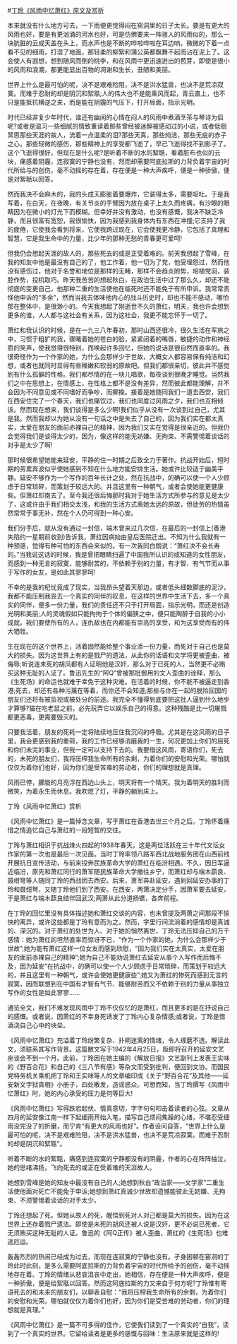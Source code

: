 #[丁玲《风雨中忆萧红》原文及赏析](https://www.vrrw.net/wx/8966.html)

本来就没有什么地方可去，一下雨便更觉得闷在窑洞里的日子太长。要是有更大的风雨也好，要是有更汹涌的河水也好，可是仿佛要来一阵骇人的风雨似的，那么一块肮脏的云成天盖在头上，而水声也是不断的哗啦哗啦在耳边响，微微的下着一点看不见的细雨，打湿了地面，那轻柔的柳絮和蒲公英都飘舞不起而沾在泥上了。这会使人有遐想，想到随风而倒的桃李，和在风雨中更迅速迸出的苞芽，即使是很小的风雨和浪潮，都更能显出百物的凋谢和生长，丑陋和美丽。

世界上什么是最可怕的呢，决不是艰难险阻，决不是洪水猛兽，也决不是荒凉寂寞。而难于忍耐的却是阴沉和絮聒;人的伟大也不是能乘风而起，青云直上，也不只是能抵抗横逆之来，而是能在阴霾的气压下，打开局面，指示光明。

时代已经非复少年时代，谁还有幽闲的心情在闷人的风雨中煮酒烹茶与琴诗为侣呢?或者是温习一些细腻的情致重读着那些曾经被迷醉被感动过的小说，或者低徊冥思那些天涯的故人，流着一点温柔的泪?那些天真，那些纯洁，那些无疵的赤子之心，那些轻微的感伤，那些精神上的享受都飞逝了，早已飞逝得找不到影子了。这个飞逝得很好，但现在是什么呢?是听着不断的水的絮聒，看着脏布也似的云块，痛感着阴霾，连寂寞的宁静也没有，然而却需要阿底拉斯的力背负着宇宙的时代所给与的创伤，毫不动摇的存在着，存在便是一种大声疾呼，便是一种骄傲，便是对絮聒以回答。



然而我决不会麻木的，我的头成天膨胀着要爆炸，它装得太多，需要呕吐。于是我写着，在白天，在夜晚，有关节炎的手臂因为放在桌子上太久而疼痛，有沙眼的眼睛因为在微小的灯光下而模糊。但幸好并没有激动，也没有感慨，我决不缺乏冷静，而且很富有宽恕，我很愉快，因为我感到我身体内有东西在冲撞;它支持了我的疲倦，它使我会看到将来，它使我跨过现在，它会使我更冷静，它包括了真理和智慧，它是我生命中的力量，比少年的那种无愁的青春更可爱呵!

但我仍会想起天涯的故人的，那些死去的或是正受着难的。前天我想起了雪峰，在我的知友中他是最没有自己的了，他工作着，他一切为了党，他受埋怨过，然而他没有感伤过，他对于名誉和地位是那样的无睹，那样不会趋炎附势，培植党羽，装腔作势，投机取巧。昨天我苦苦的想起秋白，在政治生活中过了那么久，却还不能彻底的变更自己，他那种二重的生活使他在临死时还不能免于有所申诉。我常常责怪他申诉的“多余”，然而当我去体味他内心的战斗历史时，却也不能不感动，哪怕那在整体中，是很渺小的。今天我想起了刚逝世不久的萧红，明天，我也许会想到更多的谁，人人都与这社会有关系，因为这社会，我更不能忘怀于一切了。

萧红和我认识的时候，是在一九三八年春初，那时山西还很冷，很久生活在军旅之中，习惯于粗犷的我，骤睹着她的苍白的脸，紧紧闭着的嘴唇，敏捷的动作和神经质的笑声，使我觉得很特别，而唤起许多回忆，但她的说话是很自然而直率的。我很奇怪作为一个作家的她，为什么会那样少于世故，大概女人都容易保有纯洁和幻想，或者也就同时显得有些稚嫩和软弱的原故吧。但我们都很亲切，彼此并不感觉到有什么孤僻的性格。我们都尽情的在一块儿唱歌，每夜谈到很晚才睡觉。当然我们之中在思想上，在情感上，在性格上都不是没有差异，然而彼此都能理解，并不会因为不同意见或不同嗜好而争吵，而揶揄。接着是她随同我们一道去西安，我们在西安住完了一个春天，我们也痛饮过，我们也同度过风雨之夕，我们也互相倾诉。然而现在想来，我们谈得是多么少啊!我们似乎从没有一次谈到过自己，尤其是我。然而我却以为她从没有一句话之中是失去了自己的，因为我们实在都太真实，太爱在朋友的面前赤裸自己的精神，因为我们又实在觉得是很亲近的。但我仍会觉得我们是谈得太少的，因为，像这样的能无妨嫌、无拘束、不需警惕着谈话的对手是太少了啊!

那时候很希望她能来延安，平静的住一时期之后致全力于著作。抗战开始后，短时期的劳累奔波似乎使她感到不知在什么地方能安排生活。她或许比较适于幽美平静。延安不够作为一个写作的百年长计之处，然在抗战中，的确可以使一个人少顾虑于日常琐碎，而策划于较远大的。并且这里有一种朝气，或者会使她能更健康些。但萧红却南去了。至今我还很后悔那时我对于她生活方式所参与的意见是太少了，这或许由于我们相交太浅，和我的生活方式离她太远的原故，但徒劳的热情虽然常常于事无补，然在个人仍可得到一种心安。

我们分手后，就从没有通过一封信，端木曾来过几次信，在最后的一封信上(香港失陷约一星期前收到)告诉我，萧红因病始由皇后医院迁出。不知为什么我就有一种预感，觉得有种可怕的东西会来似的。有一次我同白朗说：“萧红决不会长寿的。”当我说这话的时候，我是曾把眼睛扫遍了中国我所认识的或知道的女性朋友，而感到一种无言的寂寞，能够耐苦的，不依赖于别的力量，有才智、有气节而从事于写作的女友，是如此其寥寥呵!

不幸的是我的杞忧竟成了现实，当我昂头望着天那边，或者低头细数脚底的泥沙，我都不能压制我丧去一个真实的同伴的叹息，在这样的世界中生活下去，多一个真实的同伴，便多一份力量，我们的责任还不只于打开局面，指示光明，而还是创造光明和美丽;人的灵魂假如只能拘拘于个体的偏狭之中，便只能陶醉于自我的小小成就。我们要使所有的人，连仇敌也在内都能有崇高的享受，和为这享受而有的伟大牺牲。

生在现在的这个世界上，活着固然能给整个事业添一份力量，而死对于自己也是莫大的损失。因为这世界上有的是戮尸的遗法，从此你的话语和文学将更被歪曲，被侮辱;听说连未死的胡风都有人证明他是汉奸，那么对于已死的人，当然更不必贿买这种无耻的人证了。鲁迅先生的“阿Q”曾被那批御用的文人歪曲的诠释，那么《生死场》的命运也就难于幸免于这种灾难。在活着的时候，你不能不被逼走到香港;死去，却还有各种污蔑在等着，而你还不会知道;那些与你在一起的脱险回国的朋友们还将有被监视或被处分的前途。我完全不懂得到底要把这批人逼到什么地步才算够?猫在吃老鼠之前，必先玩弄它以娱乐自己的得意。这种残酷是比一切屠戮都更恶毒，更需要毁灭的。

只要我活着，朋友的死耗一定将陆续地压住我沉闷的呼吸。尤其是在这风雨的日子里，我会更感到我的重荷，我的工作已经够消磨我的一生，何况更加上你们的屈死和你们未完的事业，但我一定可以支持下去的。我要借这风雨，寄语你们，死去的，未死的朋友们，我将压榨我生命所有的余剩，为着你们的安慰和光荣。哪怕就仅仅为着你们也好，因为你们是受苦难的劳动者，你们的理想就是真理。

风雨已停，朦胧的月亮浮在西边山头上，明天将有一个晴天。我为着明天的胜利而微笑，为着永生而休息。我吹熄了灯，平静的躺到床上。

丁玲《风雨中忆萧红》赏析

《风雨中忆萧红》是一篇悼念文章，写于萧红在香港去世三个月之后。丁玲怀着痛惜之情追忆自己与萧红的一段短暂的交往。

丁玲与萧红相识于抗战烽火四起的1938年春天。这是两位活跃在三十年代文坛女作家的第一次也是最后一次见面。当时丁玲率领八路军西北战地服务团在山西前线开展抗日宣传活动，与前来投奔民族革命大学的萧红在临汾相遇。不久，因日军逼近临汾，原先和萧红同行的萧军随民族革命大学撤往乡宁，而萧红却与端木蕻良、聂绀弩等人随同丁玲的西战团去西安。后来，萧军奔赴延安，遇到回延安办事的丁玲和聂绀弩，又随丁玲他们到了西安。在西安，两萧决定分手，因萧军要去延安，于是萧红与端木蕻良结伴回武汉;两萧从此分道扬镳，各奔前程。

在丁玲的回忆里没有具体描述她和萧红交谈的内容，也未曾提及两萧之间那段不愉快的离异，或许这些都是丁玲有意而为之。然而，字里行间流淌着的感情却是真诚的、深沉的。对于萧红的处世为人、对于她的悄然离世，丁玲无法压抑自己的万千感情：她为萧红的坦然直率而惊讶不已，“作为一个作家的她，为什么会那样少于世故”;她为能有萧红这样一位女友而感到欣慰，“因为我们实在太真实，太爱在朋友的面前赤裸自己的精神”;她为自己不能劝说萧红去延安从事个人写作而后悔不及，因为延安“在抗战中，的确可以使一个人少顾虑于日常琐碎，而策划于较远大的，并且这里有一种朝气，或许会使她更健康些”;她又为萧红的惨死而感到无言的寂寞，因而联想到在中国有才智有气节、能够耐苦而又不依赖于别的力量从事独立写作的女性是如此寥寥……

通览全文，我们不难发现风雨中丁玲不仅仅忆的是萧红，而且更多的是在抒说自己的感慨。或者说，因萧红的不幸身死诱发了丁玲内心复杂情感;或者说，丁玲是借酒浇自己心中的块垒。

《风雨中忆萧红》充溢着丁玲纷繁复杂、扑朔迷离的情绪，令人琢磨不透。解读此文，须联系其写作背景。这篇散文写于1942年4月25日，距即将召开的延安文艺座谈会不到一个月。此前，丁玲因在她主编的《解放日报》文艺副刊上发表王实味的《野百合花》和自己的《三八节有感》等杂文而受到批判，便回到文协。而国民党特务机关乘机把丁玲和王实味等人的文章编印成《关于“野百合花”及其他——延安新文字狱真相》小册子，四处散发，造谣惑众。可想而知，当丁玲撰写《风雨中忆萧红》时，她的内心承受的压力是何等巨大!

《风雨中忆萧红》写得跌宕起伏、情真意切，字字句句叩击着读者的心弦。文章从四月的延安像江南一样下起细雨开始入笔，描写自己烦闷焦躁的心绪，不堪忍受细雨没完没了的折磨，而宁肯“有更大的风雨也好”。作者设问自答，“世界上什么是最可怕的呢，决不是艰难险阻，决不是洪水猛兽，也决不是荒凉寂寞。而难于忍耐的却是阴沉和絮聒”。

听着不断的水的絮聒，痛感到连寂寞的宁静都没有的阴霾，作者的心在阵阵抽泣，她的思绪沸扬，飞向死去的或正在受着难的天涯故人。

她想到雪峰是她的知友中最没有自己的人;她想到秋白“政治家——文学家”二重生活使他面对死亡不能免于申诉;她想到萧红真诚少世故却遗憾能彼此无妨嫌、无拘束、不须警惕着谈话的对手太少。

丁玲还想起了死。但她从故人的死，醒悟到死对人对己都是莫大的损失。因为在这世界上还存着戮尸遗法。即使是未死的胡风还被人说是汉奸，更不必说已死者，它无须贿买这种无耻的人证。鲁迅的《阿Q正传》被人歪曲，萧红的《生死场》也难逃厄运。

轰轰烈烈的热闹已经成为过去，而现在连寂寞的宁静也没有。孑身困顿在窑洞的丁玲此时此刻，是多么需要阿底拉斯的力背负着宇宙的时代所给予的创伤，毫不动摇地存在着。丁玲的情绪从悲哀沮丧中走出，她相信，存在便是一种大声疾呼，便是一种骄傲，便是给絮聒以回答。然而这阿底拉斯的力又来自于何方呢?丁玲惟有寄语死去的和未来的朋友们，以聊表自慰：“我将压榨我生命所有的余剩，为着你们的安慰和光荣。哪怕就仅仅为着你们也好，因为你们是受苦难的劳动者，你们的理想就是真理。”

《风雨中忆萧红》是一篇不可多得的佳作，它使我们读到了一个真实的“自我”，读到了一个真实的世界。它留给读者是更多的感慨与回味：生活原来就是这样的!

